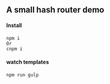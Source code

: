 ## A small hash router demo

#### Install

```
npm i
Or
cnpm i
```

#### watch templates

```
npm run gulp
```

